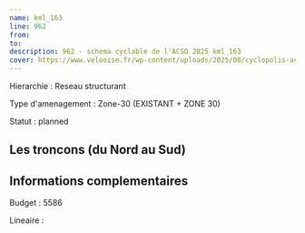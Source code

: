 ```yaml
---
name: kml_163 
line: 962
from: 
to:  
description: 962 - schema cyclable de l'ACSO 2025 kml_163 
cover: https://www.velooise.fr/wp-content/uploads/2025/08/cyclopolis-acso-962.jpg
---
```

Hierarchie : Reseau structurant

Type d'amenagement : Zone-30 (EXISTANT + ZONE 30)

Statut : planned

## Les troncons (du Nord au Sud)

## Informations complementaires

Budget  : 5586 

Lineaire :

